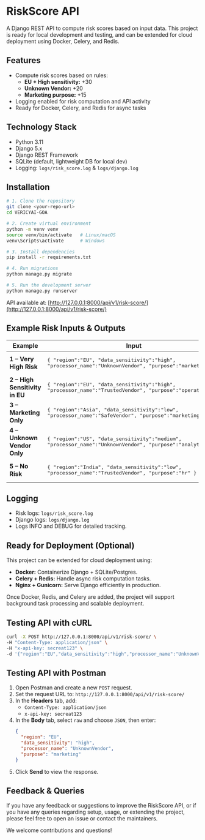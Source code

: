 # RiskScore API

A Django REST API to compute risk scores based on input data. This project is ready for local development and testing, and can be extended for cloud deployment using Docker, Celery, and Redis.

## Features

- Compute risk scores based on rules:
    - **EU + High sensitivity:** +30
    - **Unknown Vendor:** +20
    - **Marketing purpose:** +15
- Logging enabled for risk computation and API activity
- Ready for Docker, Celery, and Redis for async tasks

## Technology Stack

- Python 3.11
- Django 5.x
- Django REST Framework
- SQLite (default, lightweight DB for local dev)
- Logging: `logs/risk_score.log` & `logs/django.log`

## Installation

```bash
# 1. Clone the repository
git clone <your-repo-url>
cd VERICYAI-GOA

# 2. Create virtual environment
python -m venv venv
source venv/bin/activate   # Linux/macOS
venv\Scripts\activate      # Windows

# 3. Install dependencies
pip install -r requirements.txt

# 4. Run migrations
python manage.py migrate

# 5. Run the development server
python manage.py runserver
```

API available at: [http://127.0.0.1:8000/api/v1/risk-score/](http://127.0.0.1:8000/api/v1/risk-score/)

## Example Risk Inputs & Outputs

| Example | Input | Output |
|---------|-------|--------|
| **1 – Very High Risk** | <pre>{ "region":"EU", "data_sensitivity":"high", "processor_name":"UnknownVendor", "purpose":"marketing" }</pre> | <pre>{"risk_score":65,"breakdown":{"eu_high_sensitivity":30,"unknown_vendor":20,"purpose_marketing":15}}</pre> |
| **2 – High Sensitivity in EU** | <pre>{ "region":"EU", "data_sensitivity":"high", "processor_name":"TrustedVendor", "purpose":"operations" }</pre> | <pre>{"risk_score":30,"breakdown":{"eu_high_sensitivity":30}}</pre> |
| **3 – Marketing Only** | <pre>{ "region":"Asia", "data_sensitivity":"low", "processor_name":"SafeVendor", "purpose":"marketing" }</pre> | <pre>{"risk_score":15,"breakdown":{"purpose_marketing":15}}</pre> |
| **4 – Unknown Vendor Only** | <pre>{ "region":"US", "data_sensitivity":"medium", "processor_name":"UnknownVendor", "purpose":"analytics" }</pre> | <pre>{"risk_score":20,"breakdown":{"unknown_vendor":20}}</pre> |
| **5 – No Risk** | <pre>{ "region":"India", "data_sensitivity":"low", "processor_name":"TrustedVendor", "purpose":"hr" }</pre> | <pre>{"risk_score":0,"breakdown":{}}</pre> |

## Logging

- Risk logs: `logs/risk_score.log`
- Django logs: `logs/django.log`
- Logs INFO and DEBUG for detailed tracking.

## Ready for Deployment (Optional)

This project can be extended for cloud deployment using:

- **Docker:** Containerize Django + SQLite/Postgres.
- **Celery + Redis:** Handle async risk computation tasks.
- **Nginx + Gunicorn:** Serve Django efficiently in production.

Once Docker, Redis, and Celery are added, the project will support background task processing and scalable deployment.

## Testing API with cURL

```bash
curl -X POST http://127.0.0.1:8000/api/v1/risk-score/ \
-H "Content-Type: application/json" \
-H "x-api-key: secreat123" \
-d '{"region":"EU","data_sensitivity":"high","processor_name":"UnknownVendor","purpose":"marketing"}'
```

## Testing API with Postman

1. Open Postman and create a new `POST` request.
2. Set the request URL to: `http://127.0.0.1:8000/api/v1/risk-score/`
3. In the **Headers** tab, add:
    - `Content-Type: application/json`
    - `x-api-key: secreat123`
4. In the **Body** tab, select `raw` and choose `JSON`, then enter:
    ```json
    {
      "region": "EU",
      "data_sensitivity": "high",
      "processor_name": "UnknownVendor",
      "purpose": "marketing"
    }
    ```
5. Click **Send** to view the response.

## Feedback & Queries

If you have any feedback or suggestions to improve the RiskScore API, or if you have any queries regarding setup, usage, or extending the project, please feel free to open an issue or contact the maintainers.

We welcome contributions and questions!